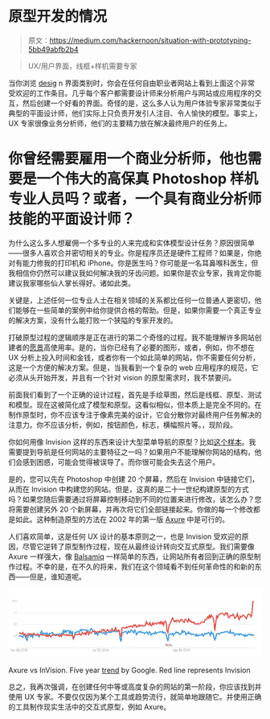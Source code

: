 # 原型开发的情况

> 原文：<https://medium.com/hackernoon/situation-with-prototyping-5bb49abfb2b4>

> UX/用户界面，线框+样机需要专家

当你浏览 [desig](https://hackernoon.com/tagged/design) n 界面类别时，你会在任何自由职业者网站上看到上面这个非常受欢迎的工作条目。几乎每个客户都需要设计师来分析用户与网站或应用程序的交互，然后创建一个好看的界面。奇怪的是，这么多人认为用户体验专家非常类似于典型的平面设计师，他们实际上只负责开发引人注目、令人愉快的模型。事实上，UX 专家很像业务分析师，他们的主要精力放在解决最终用户的任务上。

# 你曾经需要雇用一个商业分析师，他也需要是一个伟大的高保真 Photoshop 样机专业人员吗？或者，一个具有商业分析师技能的平面设计师？

为什么这么多人想雇佣一个多专业的人来完成和实体模型设计任务？原因很简单——很多人喜欢合并密切相关的专业。你是程序员还是硬件工程师？如果是，你绝对有能力修我的打印机和 iPhone。你是医生吗？你可能是一名耳鼻喉科医生，但我相信你仍然可以建议我如何解决我的牙齿问题。如果你是农业专家，我肯定你能建议我家哪些仙人掌长得好。诸如此类。

关键是，上述任何一位专业人士在相关领域的关系都比任何一位普通人更密切，他们能够在一些简单的案例中给你提供合格的帮助。但是，如果你需要一个真正专业的解决方案，没有什么能打败一个狭隘的专家开发的。

打破原型过程的逻辑顺序是正在进行的第二个奇怪的过程。我不能理解许多网站创建者的[愿景](https://www.invisionapp.com/)高使用率。是的，当你已经有了必要的图形，或者，例如，你不想在 UX 分析上投入时间和金钱，或者你有一个如此简单的网站，你不需要任何分析，这是一个方便的解决方案。但是，当我看到一个复杂的 web 应用程序的规范，它必须从头开始开发，并且有一个针对 vision 的原型需求时，我不禁要问。

前面我们看到了一个正确的设计过程，首先是手绘草图，然后是线框、原型、测试和模型。现在这被简化成了模型和原型。这看似相似，但本质上是完全不同的。在制作原型时，你不应该专注于像素完美的设计，它会分散你对最终用户任务解决的注意力。你不应该分析，例如，按钮颜色，标志，横幅照片等。，现阶段。

你如何用像 Invision 这样的东西来设计大型菜单导航的原型？比如[这个样本](https://codyhouse.co/demo/mega-dropdown/)。我需要提到导航是任何网站的主要特征之一吗？如果用户不能理解你网站的结构，他们会感到困惑，可能会觉得被误导了。而你很可能会失去这个用户。

是的，您可以先在 Photoshop 中创建 20 个屏幕，然后在 Invision 中链接它们，从而在 Invision 中构建您的网站。但是，这真的是二十一世纪构建原型的方式吗？如果您随后需要通过将屏幕控制移动到不同的位置来进行修改，该怎么办？您将需要创建另外 20 个新屏幕，并再次将它们全部链接起来。你做的每一个修改都是如此。这种制造原型的方法在 2002 年的第一版 [Axure](https://www.axure.com/) 中是可行的。

人们喜欢简单，这是任何 UX 设计的基本原则之一，也是 Invision 受欢迎的原因，尽管它逆转了原型制作过程，现在从最终设计转向交互式原型。我们需要像 Axure 一样强大，像 [Balsamiq](https://balsamiq.com/) 一样简单的东西，让网站所有者回到正确的原型制作过程。不幸的是，在不久的将来，我们在这个领域看不到任何革命性的和新的东西——但是，谁知道呢。

![](img/e3bf3ea24504ca9360331e12daf63702.png)

Axure vs InVision. Five year [trend](https://trends.google.com/trends/explore?date=today%205-y&q=Axure,Invision) by Google. Red line represents Invision

总之，我再次强调，在创建任何中等或高度复杂的网站的第一阶段，你应该找到并使用 UX 专家。不要仅仅因为某个工具或趋势流行，就简单地跟随它。并使用正确的工具制作现实生活中的交互式原型，例如 Axure。